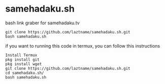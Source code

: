 # samehadaku.sh

bash link graber for samehadaku.tv

```
git clone https://github.com/laztname/samehadaku.sh.git
bash samehadaku.sh
```

if you want to running this code in termux, you can follow this instructions
```
Install Termux
pkg install git
pkg install wget
git clone https://github.com/laztname/samehadaku.sh.git
cd samehadaku.sh/
bash samehadaku.sh
```
